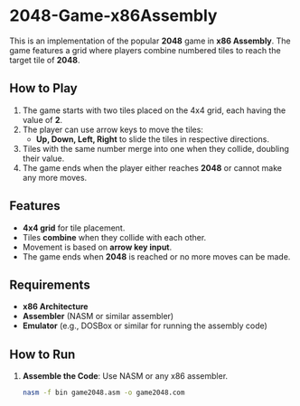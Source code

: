 # 2048-Game-x86Assembly

This is an implementation of the popular **2048** game in **x86 Assembly**. The game features a grid where players combine numbered tiles to reach the target tile of **2048**.

## How to Play

1. The game starts with two tiles placed on the 4x4 grid, each having the value of **2**.
2. The player can use arrow keys to move the tiles:
   - **Up, Down, Left, Right** to slide the tiles in respective directions.
3. Tiles with the same number merge into one when they collide, doubling their value.
4. The game ends when the player either reaches **2048** or cannot make any more moves.

## Features

- **4x4 grid** for tile placement.
- Tiles **combine** when they collide with each other.
- Movement is based on **arrow key input**.
- The game ends when **2048** is reached or no more moves can be made.

## Requirements

- **x86 Architecture**
- **Assembler** (NASM or similar assembler)
- **Emulator** (e.g., DOSBox or similar for running the assembly code)

## How to Run

1. **Assemble the Code**: Use NASM or any x86 assembler.
   ```bash
   nasm -f bin game2048.asm -o game2048.com
